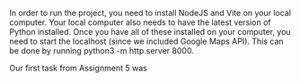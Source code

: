 In order to run the project, you need to install NodeJS and Vite on your local computer. Your local computer also needs to have the latest version of Python installed. Once you have all of these installed on your computer, you need to start the localhost (since we included Google Maps API). This can be done by running python3 -m http.server 8000. 

Our first task from Assignment 5 was    
